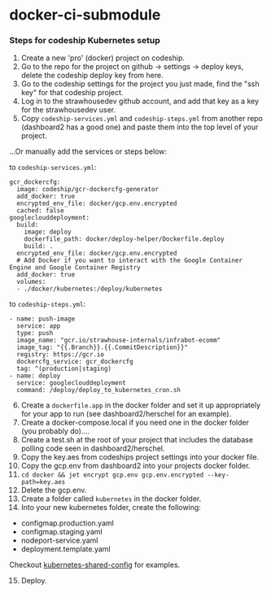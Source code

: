 # docker-ci-submodule

### Steps for codeship Kubernetes setup

1. Create a new 'pro' (docker) project on codeship.
2. Go to the repo for the project on github -> settings -> deploy keys, delete the codeship deploy key from here.
3. Go to the codeship settings for the project you just made, find the "ssh key" for that codeship project.
4. Log in to the strawhousedev github account, and add that key as a key for the strawhousedev user.
5. Copy `codeship-services.yml` and `codeship-steps.yml` from another repo (dashboard2 has a good one) and paste them into the top level of your project.

...Or manually add the services or steps below:

to `codeship-services.yml`:
```
gcr_dockercfg:
  image: codeship/gcr-dockercfg-generator
  add_docker: true
  encrypted_env_file: docker/gcp.env.encrypted
  cached: false
googleclouddeployment:
  build:
    image: deploy
    dockerfile_path: docker/deploy-helper/Dockerfile.deploy
    build: .
  encrypted_env_file: docker/gcp.env.encrypted
  # Add Docker if you want to interact with the Google Container Engine and Google Container Registry
  add_docker: true
  volumes:
  - ./docker/kubernetes:/deploy/kubernetes
```

to `codeship-steps.yml`:
```
- name: push-image
  service: app
  type: push
  image_name: "gcr.io/strawhouse-internals/infrabot-ecomm"
  image_tag: "{{.Branch}}.{{.CommitDescription}}"
  registry: https://gcr.io
  dockercfg_service: gcr_dockercfg
  tag: ^(production|staging)
- name: deploy
  service: googleclouddeployment
  command: /deploy/deploy_to_kubernetes_cron.sh
```

6. Create a `dockerfile.app` in the docker folder and set it up appropriately for your app to run (see dashboard2/herschel for an example).
7. Create a docker-compose.local if you need one in the docker folder (you probably do)....
8. Create a test.sh at the root of your project that includes the database polling code seen in dashboard2/herschel.
9. Copy the key.aes from codeships project settings into your docker file.
10. Copy the gcp.env from dashboard2 into your projects docker folder.
11. `cd docker && jet encrypt gcp.env gcp.env.encrypted --key-path=key.aes`
12. Delete the gcp.env.
13. Create a folder called `kubernetes` in the docker folder.
14. Into your new kubernetes folder, create the following:
  - configmap.production.yaml
  - configmap.staging.yaml
  - nodeport-service.yaml
  - deployment.template.yaml

  Checkout [kubernetes-shared-config](https://github.com/strawhouselabs/kubernetes-shared-config) for examples.

15. Deploy.
